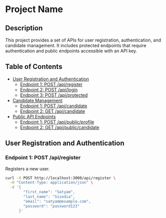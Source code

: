 # Project Name

## Description

This project provides a set of APIs for user registration, authentication, and candidate management. It includes protected endpoints that require authentication and public endpoints accessible with an API key.

## Table of Contents

- [User Registration and Authentication](#user-registration-and-authentication)
  - [Endpoint 1: POST /api/register](#endpoint-1-post-apiregister)
  - [Endpoint 2: POST /api/login](#endpoint-2-post-apilogin)
  - [Endpoint 3: POST /api/protected](#endpoint-3-post-apiprotected)
- [Candidate Management](#candidate-management)
  - [Endpoint 1: POST /api/candidate](#endpoint-1-post-apicandidate)
  - [Endpoint 2: GET /api/candidate](#endpoint-2-get-apicandidate)
- [Public API Endpoints](#public-api-endpoints)
  - [Endpoint 1: POST /api/public/profile](#endpoint-1-post-apipublicprofile)
  - [Endpoint 2: GET /api/public/candidate](#endpoint-2-get-apipubliccandidate)

## User Registration and Authentication

### **Endpoint 1: POST /api/register**

Registers a new user.

```sh
curl -X POST http://localhost:3000/api/register \
  -H "Content-Type: application/json" \
  -d '{
        "first_name": "Satyam",
        "last_name": "Sisodia",
        "email": "satyam@example.com",
        "password": "password123"
      }'
